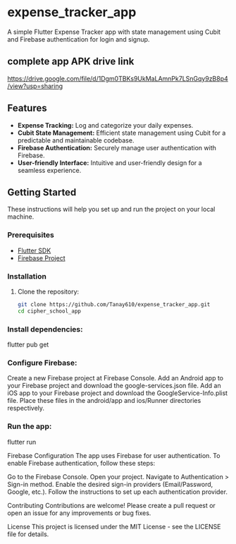 # expense_tracker_app

A simple Flutter Expense Tracker app with state management using Cubit and Firebase authentication for login and signup.

## complete app APK drive link
https://drive.google.com/file/d/1Dgm0TBKs9UkMaLAmnPk7LSnGqy9zB8p4/view?usp=sharing


## Features

- **Expense Tracking:** Log and categorize your daily expenses.
- **Cubit State Management:** Efficient state management using Cubit for a predictable and maintainable codebase.
- **Firebase Authentication:** Securely manage user authentication with Firebase.
- **User-friendly Interface:** Intuitive and user-friendly design for a seamless experience.

## Getting Started

These instructions will help you set up and run the project on your local machine.

### Prerequisites

- [Flutter SDK](https://flutter.dev/docs/get-started/install)
- [Firebase Project](https://console.firebase.google.com/)

### Installation

1. Clone the repository:

   ```bash
   git clone https://github.com/Tanay610/expense_tracker_app.git
   cd cipher_school_app

### Install dependencies:

flutter pub get

### Configure Firebase:

Create a new Firebase project at Firebase Console.
Add an Android app to your Firebase project and download the google-services.json file.
Add an iOS app to your Firebase project and download the GoogleService-Info.plist file.
Place these files in the android/app and ios/Runner directories respectively.


### Run the app:

flutter run

Firebase Configuration
The app uses Firebase for user authentication. To enable Firebase authentication, follow these steps:

Go to the Firebase Console.
Open your project.
Navigate to Authentication > Sign-in method.
Enable the desired sign-in providers (Email/Password, Google, etc.).
Follow the instructions to set up each authentication provider.


Contributing
Contributions are welcome! Please create a pull request or open an issue for any improvements or bug fixes.

License
This project is licensed under the MIT License - see the LICENSE file for details.
